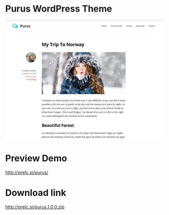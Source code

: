 Purus WordPress Theme
===

<img src="https://raw.githubusercontent.com/Prelc/Purus-WP/master/screenshot.jpg" alt="Purus WordPress Theme">

Preview Demo
======
http://prelc.si/purus/

Download link
======
http://prelc.si/purus.1.0.0.zip
